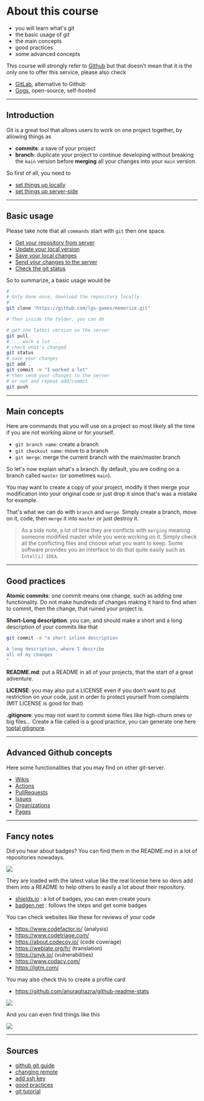 # About this course

* you will learn what's git
* the basic usage of git
* the main concepts
* good practices
* some advanced concepts

This course will strongly refer
to [Github](https://github.com/)
but that doesn't mean that it is the only one
to offer this service, please also check

* [GitLab](https://about.gitlab.com/), alternative to Github
* [Gogs](https://gogs.io/), open-source, self-hosted

<hr class="sr">

## Introduction

Git is a great tool that allows users to work on
one project together, by allowing things as

* **commits**: a save of your project
* **branch**: duplicate your project to continue
developing without breaking the ``main`` version
before **merging** all your changes into your
  ``main`` version.
  
So first of all, you need to

* [set things up locally](local-install.md)
* [set things up server-side](server-install.md)

<hr class="sl">

## Basic usage

Please take note that all ``commands`` start with
``git`` then one space.

* [Get your repository from server](commands/clone.md)
* [Update your local version](commands/pull.md)
* [Save your local changes](commands/commit.md)
* [Send your changes to the server](commands/push.md)
* [Check the git status](commands/status.md)

So to summarize, a basic usage would be

```bash
# 
# Only done once, download the repository locally 
#
git clone "https://github.com/lgs-games/memorize.git"

# Then inside the folder, you can do

# get the latest version on the server
git pull
# ... work a lot ...
# check what's changed
git status
# save your changes
git add .
git commit -m "I worked a lot"
# then send your changes to the server
# or not and repeat add/commit
git push
```

<hr class="sr">

## Main concepts

Here are commands that you will use on a project
so most likely all the time if you are not working
alone or for yourself.

* ``git branch name``: create a branch
* ``git checkout name``: move to a branch
* ``git merge``: merge the current branch with the main/master branch

So let's now explain what's a branch. By default, you are
coding on a branch called ``master`` (or sometimes `main`).

You may want to create a copy of your project, modify it
then merge your modification into your original code
or just drop it since that's was a mistake for example.

That's what we can do with ``branch`` and `merge`.
Simply create a branch, move on it, code, then ``merge``
it into ``master`` or just destroy it.

> As a side note, a lot of time they are conflicts
> with ``merging`` meaning someone modified master
> while you were working on it. Simply check
> all the conflicting files and choose what you
> want to keep. Some software provides you
> an interface to do that quite easily such
> as ``IntelliJ IDEA``.

<hr class="sl">

## Good practices

**Atomic commits**: one commit means one change, such
as adding one functionality. Do not make hundreds of changes
making it hard to find when to commit, then the change,
that ruined your project is.

**Short-Long description**: you can, and should make
a short and a long description of your commits
like that

```bash
git commit -m "a short inline description

A long description, where I describe
all of my changes
"
```

**README.md**: put a README in all of your projects, that
the start of a great adventure.

**LICENSE**: you may also put a LICENSE even if you don't
want to put restriction on your code, just in order
to protect yourself from complaints (MIT LICENSE
is good for that)

**.gitignore**: you may not want to commit some files
like high-churn ones or big files... Create a file
called is a good practice, you can generate one
here [toptal gitignore](https://www.toptal.com/developers/gitignore).

<hr class="sr">

## Advanced Github concepts

Here some functionalities that you may find
on other git-server.

* [Wikis](tools/wiki.md)
* [Actions](tools/actions.md)
* [PullRequests](tools/pull-requests.md)
* [Issues](tools/issues.md)
* [Organizations](tools/organizations.md)
* [Pages](tools/pages.md)

<hr class="sl">

## Fancy notes

Did you hear about badges? You can find them in the 
README.md in a lot of repositories nowadays.

![](https://img.shields.io/github/license/lgs-games/memorize)

They are loaded with the latest value like the real license
here so devs add them into a README to help others
to easily a lot about their repository.

* [shields.io](https://shields.io/) : a lot of badges,
  you can even create yours
* [badgen.net](https://badgen.net/) : follows the steps
and get some badges

You can check websites like these for reviews of your
code

* <https://www.codefactor.io/> (analysis)
* <https://www.codetriage.com/>
* <https://about.codecov.io/> (code coverage)
* <https://weblate.org/fr/> (translation)
* <https://snyk.io/> (vulnerabilities)
* <https://www.codacy.com/>
* <https://lgtm.com/>

You may also check this to create a profile card

* <https://github.com/anuraghazra/github-readme-stats>

![](https://github-readme-stats.vercel.app/api?username=QuentinRa&show_icons=true&theme=radical)

And you can even find things like this

![](https://readme-jokes.vercel.app/api)

<hr class="sr">

## Sources

* [github git guide](https://github.com/git-guides/)
* [changing remote](https://docs.github.com/en/github/using-git/changing-a-remotes-url)
* [add ssh key](https://docs.github.com/en/free-pro-team@latest/github/authenticating-to-github/generating-a-new-ssh-key-and-adding-it-to-the-ssh-agent)
* [good practices](http://adopteungit.fr/methodologie/2017/04/26/commits-atomiques-la-bonne-approche.html)
* [git tutorial](https://dubrayn.github.io/IPS-DEV/git.html#1)